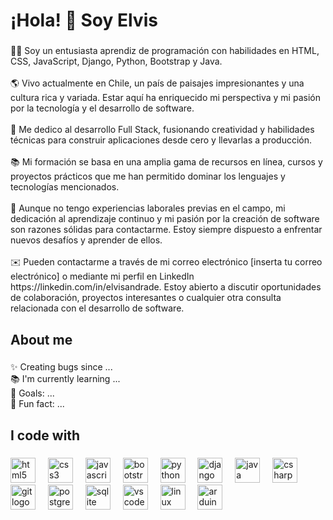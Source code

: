 <h1 align="left">¡Hola! 👋 Soy Elvis</h1>

###

<p align="left">👨‍💻 Soy un entusiasta aprendiz de programación con habilidades en HTML, CSS, JavaScript, Django, Python, Bootstrap y Java.<br><br>🌎 Vivo actualmente en Chile, un país de paisajes impresionantes y una cultura rica y variada. Estar aquí ha enriquecido mi perspectiva y mi pasión por la tecnología y el desarrollo de software.<br><br>💼 Me dedico al desarrollo Full Stack, fusionando creatividad y habilidades técnicas para construir aplicaciones desde cero y llevarlas a producción.<br><br>📚 Mi formación se basa en una amplia gama de recursos en línea, cursos y proyectos prácticos que me han permitido dominar los lenguajes y tecnologías mencionados.<br><br>🚀 Aunque no tengo experiencias laborales previas en el campo, mi dedicación al aprendizaje continuo y mi pasión por la creación de software son razones sólidas para contactarme. Estoy siempre dispuesto a enfrentar nuevos desafíos y aprender de ellos.<br><br>✉️ Pueden contactarme a través de mi correo electrónico [inserta tu correo electrónico] o mediante mi perfil en LinkedIn https://linkedin.com/in/elvisandrade. Estoy abierto a discutir oportunidades de colaboración, proyectos interesantes o cualquier otra consulta relacionada con el desarrollo de software.</p>

###

<h2 align="left">About me</h2>

###

<p align="left">✨ Creating bugs since ...<br>📚 I'm currently learning ...<br>🎯 Goals: ...<br>🎲 Fun fact: ...</p>

###

<h2 align="left">I code with</h2>

###

<div align="left">
  <img src="https://cdn.jsdelivr.net/gh/devicons/devicon/icons/html5/html5-original.svg" height="40" alt="html5 logo"  />
  <img width="12" />
  <img src="https://cdn.jsdelivr.net/gh/devicons/devicon/icons/css3/css3-original.svg" height="40" alt="css3 logo"  />
  <img width="12" />
  <img src="https://cdn.jsdelivr.net/gh/devicons/devicon/icons/javascript/javascript-original.svg" height="40" alt="javascript logo"  />
  <img width="12" />
  <img src="https://cdn.jsdelivr.net/gh/devicons/devicon/icons/bootstrap/bootstrap-original.svg" height="40" alt="bootstrap logo"  />
  <img width="12" />
  <img src="https://cdn.jsdelivr.net/gh/devicons/devicon/icons/python/python-original.svg" height="40" alt="python logo"  />
  <img width="12" />
  <img src="https://cdn.jsdelivr.net/gh/devicons/devicon/icons/django/django-plain.svg" height="40" alt="django logo"  />
  <img width="12" />
  <img src="https://cdn.jsdelivr.net/gh/devicons/devicon/icons/java/java-original.svg" height="40" alt="java logo"  />
  <img width="12" />
  <img src="https://cdn.jsdelivr.net/gh/devicons/devicon/icons/csharp/csharp-original.svg" height="40" alt="csharp logo"  />
  <img width="12" />
  <img src="https://cdn.jsdelivr.net/gh/devicons/devicon/icons/git/git-original.svg" height="40" alt="git logo"  />
  <img width="12" />
  <img src="https://cdn.jsdelivr.net/gh/devicons/devicon/icons/postgresql/postgresql-original.svg" height="40" alt="postgresql logo"  />
  <img width="12" />
  <img src="https://cdn.jsdelivr.net/gh/devicons/devicon/icons/sqlite/sqlite-original.svg" height="40" alt="sqlite logo"  />
  <img width="12" />
  <img src="https://cdn.jsdelivr.net/gh/devicons/devicon/icons/vscode/vscode-original.svg" height="40" alt="vscode logo"  />
  <img width="12" />
  <img src="https://cdn.jsdelivr.net/gh/devicons/devicon/icons/linux/linux-original.svg" height="40" alt="linux logo"  />
  <img width="12" />
  <img src="https://cdn.jsdelivr.net/gh/devicons/devicon/icons/arduino/arduino-original.svg" height="40" alt="arduino logo"  />
</div>

###
